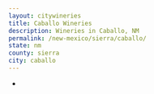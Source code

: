 ```yaml
---
layout: citywineries
title: Caballo Wineries
description: Wineries in Caballo, NM
permalink: /new-mexico/sierra/caballo/
state: nm
county: sierra
city: caballo
---
```

-

